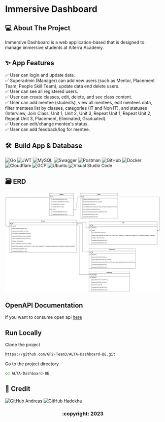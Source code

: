 # Immersive Dashboard

## 💻 About The Project

Immersive Dashboard is a web application-based that is designed to manage immersive students at Alterra Academy.

## ✨ App Features
:white_check_mark: User can login and update data.\
:white_check_mark: Superadmin (Manager) can add new users (such as Mentor, Placement Team, People Skill Team), update data end delete users.\
:white_check_mark: User can see all registered users.\
:white_check_mark: User can create classes, edit, delete, and see class content.\
:white_check_mark: User can add mentee (students), view all mentees, edit mentees data, filter mentees list by classes, categories (IT and Non IT), and statuses (Interview, Join Class, Unit 1, Unit 2, Unit 3, Repeat Unit 1, Repeat Unit 2, Repeat Unit 3, Placement, Eliminated, Graduated).\
:white_check_mark: User can edit/change mentee's status.\
:white_check_mark: User can add feedback/log for mentee.

## 🛠 &nbsp;Build App & Database

![Go](https://img.shields.io/badge/go-%2300ADD8.svg?style=for-the-badge&logo=go&logoColor=white)
![JWT](https://img.shields.io/badge/JWT-black?style=for-the-badge&logo=JSON%20web%20tokens)
![MySQL](https://img.shields.io/badge/mysql-%2300f.svg?style=for-the-badge&logo=mysql&logoColor=white)
![Swagger](https://img.shields.io/badge/-Swagger-%23Clojure?style=for-the-badge&logo=swagger&logoColor=white)
![Postman](https://img.shields.io/badge/Postman-FF6C37?style=for-the-badge&logo=postman&logoColor=white)
![GitHub](https://img.shields.io/badge/github-%23121011.svg?style=for-the-badge&logo=github&logoColor=white)
![Docker](https://img.shields.io/badge/docker-%230db7ed.svg?style=for-the-badge&logo=docker&logoColor=white)
![Cloudflare](https://img.shields.io/badge/Cloudflare-F38020?style=for-the-badge&logo=Cloudflare&logoColor=white)
![GCP](https://img.shields.io/badge/-Google_Cloud_Platform-1a73e8?style=for-the-badge&logo=google-cloud&logoColor=white)
![Ubuntu](https://img.shields.io/badge/Ubuntu-E95420?style=for-the-badge&logo=ubuntu&logoColor=white)
![Visual Studio Code](https://img.shields.io/badge/Visual%20Studio%20Code-0078d7.svg?style=for-the-badge&logo=visual-studio-code&logoColor=white)

## 🗃️ ERD

<img src="ERD.png">

## OpenAPI Documentation

If you want to consume open api <a href="https://app.swaggerhub.com/apis/ASPEAKER427_1/immersive-dashboard-app_api/1.0"> here </a>

## Run Locally

Clone the project

```bash
https://github.com/GP2-Team3/ALTA-Dashboard-BE.git
```

Go to the project directory

```bash
cd ALTA-Dashboard-BE
```
## 👥 Credit

[![GitHub Andreas](https://img.shields.io/badge/-Andreas-white?style=flat&logo=github&logoColor=black)](https://github.com/velocyes)
[![GitHub Hadekha](https://img.shields.io/badge/-Hadekha-white?style=flat&logo=github&logoColor=black)](https://github.com/hdkef)

<h3>
<p align="center">:copyright: 2023  </p>
</h3>
